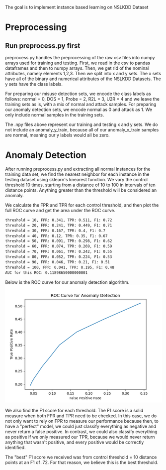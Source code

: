 The goal is to implement instance based learning on NSLKDD Dataset

# Preprocessing

## Run preprocess.py first

preprocess.py handles the preprocessing of the raw csv files into numpy arrays used for training and testing. First, we read in the csv to pandas dataframes and then to numpy arrays. Then, we get rid of the nominal attributes, namely elements 1,2,3. Then we split into x and y sets. The x sets have all of the binary and numerical attributes of the NSLKDD Datasets. The y sets have the class labels. 

For preparing our misuse detection sets, we encode the class labels as follows: normal = 0, DOS = 1, Probe = 2, R2L = 3, U2R = 4 and we leave the training sets as is, with a mix of normal and attack samples. For preparing our anomaly detection sets, we encode normal as 0 and attack as 1. We only include normal samples in the training sets.

The .npy files above represent our training and testing x and y sets. We do not include an anomaly_y_train, because all of our anomaly_x_train samples are normal, meaning our y labels would all be zero.


# Anomaly Detection
After running preprocess.py and extracting all normal instances for the training data set, we find the nearest neighbor for each instance in the testing dataset using sklearn's knearest function. We vary the control threshold 10 times, starting from a distance of 10 to 100 in intervals of ten distance points. Anything greater than the threshold will be considered an anomaly. 

We calculate the FPR and TPR for each control threshold, and then plot the full ROC curve and get the area under the ROC curve. 

```bash
threshold = 10, FPR: 0.341, TPR: 0.511, F1: 0.72
threshold = 20, FPR: 0.241, TPR: 0.449, F1: 0.71
threshold = 30, FPR: 0.167, TPR: 0.4, F1: 0.7
threshold = 40, FPR: 0.12, TPR: 0.35, F1: 0.67
threshold = 50, FPR: 0.091, TPR: 0.298, F1: 0.62
threshold = 60, FPR: 0.074, TPR: 0.269, F1: 0.59
threshold = 70, FPR: 0.061, TPR: 0.242, F1: 0.55
threshold = 80, FPR: 0.052, TPR: 0.224, F1: 0.53
threshold = 90, FPR: 0.046, TPR: 0.21, F1: 0.51
threshold = 100, FPR: 0.041, TPR: 0.195, F1: 0.48
AUC for this ROC: 0.11898650000000001
```
Below is the ROC curve for our anomaly detection algorithm.
![Anomaly ROC Curve](AnomalyDetectionROC.png)

We also find the F1 score for each threshold. The F1 score is a solid measure when both FPR and TPR need to be checked. In this case, we do not only want to rely on FPR to measure our performance because then, to have a "perfect" model, we could just classify everything as negative and never return a false positive. In contrast, we could also classify everything as positive if we only measured our TPR, because we would never return anything that wasn't positive, and every positive would be correctly identified.

The "best" F1 score we received was from control threshold = 10 distance points at an F1 of .72. For that reason, we believe this is the best threshold.
